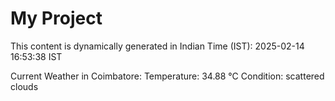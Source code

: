 # My Project

This content is dynamically generated in Indian Time (IST): 2025-02-14 16:53:38 IST


Current Weather in Coimbatore:
Temperature: 34.88 °C
Condition: scattered clouds
